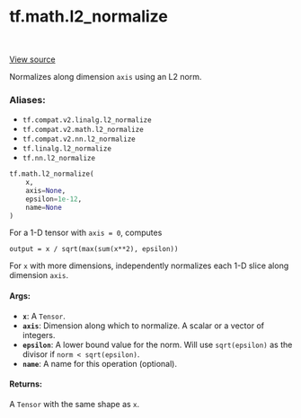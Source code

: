<div itemscope itemtype="http://developers.google.com/ReferenceObject">
<meta itemprop="name" content="tf.math.l2_normalize" />
<meta itemprop="path" content="Stable" />
</div>

# tf.math.l2_normalize

<!-- Insert buttons -->

<table class="tfo-notebook-buttons tfo-api" align="left">
</table>

<a target="_blank" href="/code/stable/tensorflow/python/ops/nn_impl.py">View source</a>



<!-- Start diff -->
Normalizes along dimension `axis` using an L2 norm.

### Aliases:

* `tf.compat.v2.linalg.l2_normalize`
* `tf.compat.v2.math.l2_normalize`
* `tf.compat.v2.nn.l2_normalize`
* `tf.linalg.l2_normalize`
* `tf.nn.l2_normalize`


``` python
tf.math.l2_normalize(
    x,
    axis=None,
    epsilon=1e-12,
    name=None
)
```



<!-- Placeholder for "Used in" -->

For a 1-D tensor with `axis = 0`, computes

    output = x / sqrt(max(sum(x**2), epsilon))

For `x` with more dimensions, independently normalizes each 1-D slice along
dimension `axis`.

#### Args:


* <b>`x`</b>: A `Tensor`.
* <b>`axis`</b>: Dimension along which to normalize.  A scalar or a vector of
  integers.
* <b>`epsilon`</b>: A lower bound value for the norm. Will use `sqrt(epsilon)` as the
  divisor if `norm < sqrt(epsilon)`.
* <b>`name`</b>: A name for this operation (optional).


#### Returns:

A `Tensor` with the same shape as `x`.

